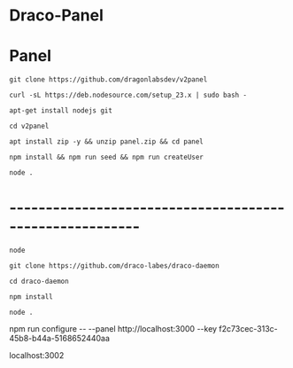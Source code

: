 # Draco-Panel
# Panel
```
git clone https://github.com/dragonlabsdev/v2panel
```
```
curl -sL https://deb.nodesource.com/setup_23.x | sudo bash -
```
```
apt-get install nodejs git
```
```
cd v2panel
```
```
apt install zip -y && unzip panel.zip && cd panel
```
```
npm install && npm run seed && npm run createUser
```
```
node .
```
# --------------------------------------------------------
```
node
```
```
git clone https://github.com/draco-labes/draco-daemon
```
```
cd draco-daemon
```
```
npm install
```
```
node .
```

npm run configure -- --panel http://localhost:3000 --key f2c73cec-313c-45b8-b44a-5168652440aa


localhost:3002
